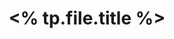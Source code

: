 ---
title: '<% tp.file.title %>'
category: '<% tp.file.creation_date("YYYY") %>'
tags:
  - <% tp.system.suggester(["projects", "areas", "source", "archive", "meta"], ["projects", "areas", "source", "archive", "meta"]) %>
created: <% moment(tp.file.creation_date("YYYY-MM-DDTHH:mm:ss.SSSZ")).toISOString() %>
updated: <% moment(tp.file.last_modified_date("YYYY-MM-DDTHH:mm:ss.SSSZ")).toISOString() %>
---